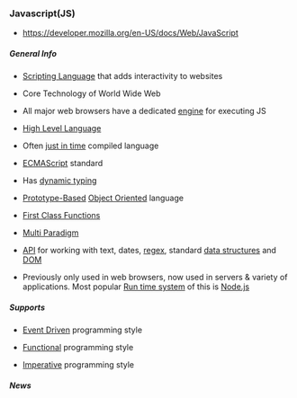 ### Javascript(JS)
- https://developer.mozilla.org/en-US/docs/Web/JavaScript

##### General Info
- [Scripting Language](../../Terms/scripting_language.md) that adds interactivity to websites

- Core Technology of World Wide Web

- All major web browsers have a dedicated [engine](../../Terms/engine.md) for executing JS

- [High Level Language](../../Terms/high_level_language.md)

- Often [just in time](../../Terms/just_in_time.md) compiled language

- [ECMAScript](../../Terms/ecma_script.md) standard

- Has [dynamic typing](../../Terms/dynamic_typing.md)

- [Prototype-Based](../../Terms/prototype_based.md) [Object Oriented](../../Terms/object_oriented.md) language

- [First Class Functions](../../Terms/first_class_function.md)

- [Multi Paradigm](../../Terms/multi_paradigm.md)

- [API](../../Terms/api.md) for working with text, dates, [regex](../../Terms/regex.md), standard [data structures](../../Terms/data_structures.md) and [DOM](../../Terms/dom.md)

- Previously only used in web browsers, now used in servers & variety of applications. Most popular [Run time system](../../Terms/run_time_system.md) of this is [Node.js](../../Terms/node.md)


##### Supports
- [Event Driven](../../Terms/event_driven.md) programming style

- [Functional](../../Terms/functional.md) programming style

- [Imperative](../../Terms/imperative.md) programming style


##### News